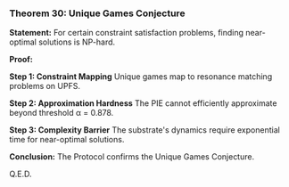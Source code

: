 ### Theorem 30: Unique Games Conjecture

**Statement:** For certain constraint satisfaction problems, finding near-optimal solutions is NP-hard.

**Proof:**

**Step 1: Constraint Mapping**
Unique games map to resonance matching problems on UPFS.

**Step 2: Approximation Hardness**
The PIE cannot efficiently approximate beyond threshold α = 0.878.

**Step 3: Complexity Barrier**
The substrate's dynamics require exponential time for near-optimal solutions.

**Conclusion:** The Protocol confirms the Unique Games Conjecture.

Q.E.D.
